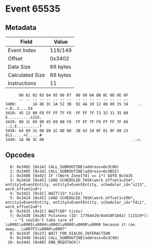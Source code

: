 # Event 65535

## Metadata

| Field           | Value    |
|-----------------|----------|
| Event Index     | 119/149  |
| Offset          | 0x3402   |
| Data Size       | 66 bytes |
| Calculated Size | 66 bytes |
| Instructions    | 11       |

```
      00 01 02 03 04 05 06 07  08 09 0A 0B 0C 0D 0E 0F
      -- -- -- -- -- -- -- --  -- -- -- -- -- -- -- --
3400:       1A 8D 3C 1A 52 3B  02 4A 10 12 80 00 35 34    ..<.R;.J....54
3410: 45 13 80 F8 FF FF 7F F8  FF FF 7F 73 32 31 35 08  E..........s215.
3420: 80 1C 69 80 45 09 80 F8  FF FF 7F F8 FF FF 7F 66  ..i.E..........f
3430: 64 69 31 08 80 1C 0D 80  2B 43 10 0F 01 9F 80 23  di1.....+C.....#
3440: 1A 98 3C 00                                       ..<.            
```

## Opcodes

```
  0: 0x3402 [0x1A] CALL_SUBROUTINE(address=0x3C8D)
  1: 0x3405 [0x1A] CALL_SUBROUTINE(address=0x3B52)
  2: 0x3408 [0x02] IF !(Work_Zone[74] == 1*) GOTO 0x3435
  3: 0x3410 [0x45] LOAD_SCHEDULED_TASK(work_offset1=254*, entity1=EventEntity, entity2=EventEntity, scheduler_id="s215", work_offset2=0*)
  4: 0x3421 [0x1C] WAIT(15* ticks)
  5: 0x3424 [0x45] LOAD_SCHEDULED_TASK(work_offset1=200*, entity1=EventEntity, entity2=EventEntity, scheduler_id="fdi1", work_offset2=0*)
  6: 0x3435 [0x1C] WAIT(60* ticks)
  7: 0x3438 [0x2B] Pulonono (ID: 17764419/0x010F1043) [11529*]:
    → "I couldn't take care of \u0001\u0005\u0004\u0002\u0000\u0000\u0000 because it ran away...\u007F1\u0000\u0007"
  8: 0x343F [0x23] WAIT_FOR_DIALOG_INTERACTION
  9: 0x3440 [0x1A] CALL_SUBROUTINE(address=0x3C98)
 10: 0x3443 [0x00] END_REQSTACK()
```
